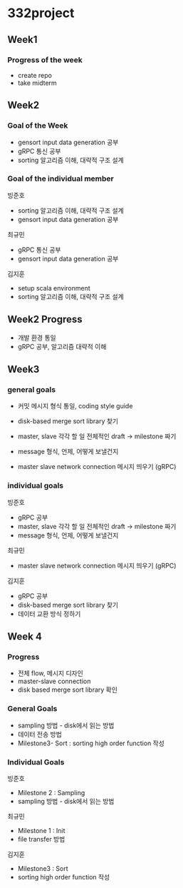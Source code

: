 # 332project

## Week1 

### Progress of the week

- create repo
- take midterm

## Week2 

### Goal of the Week 

- gensort input data generation 공부
- gRPC 통신 공부
- sorting 알고리즘 이해, 대략적 구조 설계

### Goal of the individual member

빙준호

- sorting 알고리즘 이해, 대략적 구조 설계
- gensort input data generation 공부

최규민

- gRPC 통신 공부
- gensort input data generation 공부

김지훈

- setup scala environment
- sorting 알고리즘 이해, 대략적 구조 설계

## Week2 Progress

- 개발 환경 통일
- gRPC 공부, 알고리즘 대략적 이해

## Week3

### general goals

- 커밋 메시지 형식 통일, coding style guide
- disk-based merge sort library 찾기

- master, slave 각각 할 일 전체적인 draft → milestone 짜기
- message 형식, 언제, 어떻게 보낼건지
- master slave network connection 메시지 띄우기 (gRPC)

### individual goals

빙준호

- gRPC 공부
- master, slave 각각 할 일 전체적인 draft → milestone 짜기
- message 형식, 언제, 어떻게 보낼건지

최규민

- master slave network connection 메시지 띄우기 (gRPC)

김지훈

- gRPC 공부
- disk-based merge sort library 찾기
- 데이터 교환 방식 정하기

## Week 4

### Progress

- 전체 flow, 메시지 디자인
- master-slave connection
- disk based merge sort library 확인

### General Goals

- sampling 방법 - disk에서 읽는 방법
- 데이터 전송 방법
- Milestone3- Sort : sorting high order function 작성

### Individual Goals

빙준호

- Milestone 2 : Sampling
- sampling 방법 - disk에서 읽는 방법

최규민

- Milestone 1 : Init
- file transfer 방법

김지훈

- Milestone3 : Sort
- sorting high order function 작성